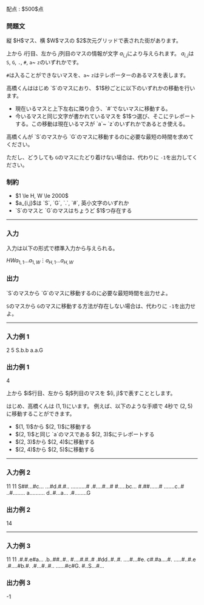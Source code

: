 
<div>

<span>

<span>

<p>
配点 : $500$点
</p>

<div>

<section>

### **問題文**

<p>
縦 $H$マス、横 $W$マスの $2$次元グリッドで表された街があります。

上から $i$行目、左から $j$列目のマスの情報が文字 $a_{i,j}$により与えられます。 $a_{i,j}$は `S`, `G`, `.`, `#`, `a`~ `z`のいずれかです。

`#`は入ることができないマスを、`a`~ `z`はテレポーターのあるマスを表します。
</p>

<p>
高橋くんははじめ `S`のマスにおり、 $1$秒ごとに以下のいずれかの移動を行います。
</p>

<ul>

<li>
現在いるマスと上下左右に隣り合う、`#`でないマスに移動する。
</li>

<li>
今いるマスと同じ文字が書かれているマスを $1$つ選び、そこにテレポートする。この移動は現在いるマスが `a`~ `z`のいずれかであるとき使える。
</li>

</ul>

<p>
高橋くんが `S`のマスから `G`のマスに移動するのに必要な最短の時間を求めてください。

ただし、どうしても `G`のマスにたどり着けない場合は、代わりに `-1`を出力してください。
</p>

</section>

</div>

<div>

<section>

### **制約**

<ul>

<li>
$1 \le H, W \le 2000$
</li>

<li>
$a_{i,j}$は `S`, `G`, `.`, `#`, 英小文字のいずれか
</li>

<li>
`S`のマスと `G`のマスはちょうど $1$つ存在する
</li>

</ul>

</section>

</div>

---

<div>

<div>

<section>

### **入力**

<p>
入力は以下の形式で標準入力から与えられる。
</p>

<div>

$H$$W$$a_{1,1}\dots a_{1,W}$$\vdots$$a_{H,1}\dots a_{H,W}$
</div>

</section>

</div>

<div>

<section>

### **出力**

<p>
`S`のマスから `G`のマスに移動するのに必要な最短時間を出力せよ。

`S`のマスから `G`のマスに移動する方法が存在しない場合は、代わりに `-1`を出力せよ。
</p>

</section>

</div>

</div>

---

<div>

<section>

### **入力例 1**

<div>

2 5
S.b.b
a.a.G

</div>

</section>

</div>

<div>

<section>

### **出力例 1**

<div>

4

</div>

<p>
上から $i$行目、左から $j$列目のマスを $(i, j)$で表すこととします。

はじめ、高橋くんは $(1, 1)$にいます。
例えば、以下のような手順で $4$秒で $(2, 5)$に移動することができます。
</p>

<ul>

<li>
$(1, 1)$から $(2, 1)$に移動する
</li>

<li>
$(2, 1)$と同じ `a`のマスである $(2, 3)$にテレポートする
</li>

<li>
$(2, 3)$から $(2, 4)$に移動する
</li>

<li>
$(2, 4)$から $(2, 5)$に移動する
</li>

</ul>

</section>

</div>

---

<div>

<section>

### **入力例 2**

<div>

11 11
S##...#c...
...#d.#.#..
..........#
.#....#...#
#.....bc...
#.##......#
.......c..#
..#........
a..........
d..#...a...
.#........G

</div>

</section>

</div>

<div>

<section>

### **出力例 2**

<div>

14

</div>

</section>

</div>

---

<div>

<section>

### **入力例 3**

<div>

11 11
.#.#.e#a...
.b..##..#..
#....#.#..#
.#dd..#..#.
....#...#e.
c#.#a....#.
.....#..#.e
.#....#b.#.
.#...#..#..
......#c#G.
#..S...#...

</div>

</section>

</div>

<div>

<section>

### **出力例 3**

<div>

-1

</div>

</section>

</div>

</span>

</span>

</div>
